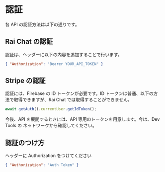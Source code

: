 # 認証

各 API の認証方法は以下の通りです。

## Rai Chat の認証

認証は、ヘッダーに以下の内容を追加することで行います。

```json
{ "Authorization": "Bearer YOUR_API_TOKEN" }
```

## Stripe の認証

認証には、Firebase の ID トークンが必要です。ID トークンは普通、以下の方法で取得できますが、Rai Chat では取得することができません。

```js
await getAuth().currentUser.getIdToken();
```

今後、API を展開するときには、API 専用のトークンを用意します。今は、Dev Tools の ネットワークから確認してください。

## 認証のつけ方

ヘッダーに Authorization をつけてください

```json
{ "Authorization": "Auth Token" }
```
